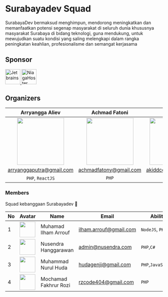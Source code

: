 # Surabayadev Squad
SurabayaDev bermaksud menghimpun, mendorong meningkatkan dan memanfaatkan potensi segenap masyarakat di seluruh dunia khususnya masyarakat Surabaya
di bidang teknologi, guna mendukung, untuk mewujudkan suatu kondisi yang saling melengkapi dalam rangka
peningkatan keahlian, profesionalisme dan semangat kerjasama

## Sponsor
<a href="http://jetbrains.com">
<img src="http://resources.jetbrains.com/storage/products/jetbrains/img/meta/jetbrains_250x250.png" alt="Jetbrains" width="48">
</a>
<a href="http://niagahoster.com">
<img src="https://ecc.ft.ugm.ac.id/public/employer_logo/283285/large_1471942772logo%20niagahoster.png" alt="NiagaHoster" width="48">
</a>

## Organizers
| Arryangga Aliev | Achmad Fatoni | Antoni |
|:---------------:|:-------------:|:------:|
|<img src="https://www.gravatar.com/avatar/f9a2288e1579de6d0c47f317faa2dc09?s=150" width="150" height="150">|<img src="https://www.gravatar.com/avatar/9e2bda18f4cc8aa224a834e2486c6a7b?s=150" width="150" height="150">|<img src="https://www.gravatar.com/avatar/e7650d1e39bab690bea7e3d970f91f42?s=150" width="150" height="150">|
| arryanggaputra@gmail.com | achmadfatony@gmail.com |akiddcode@gmail.com|
|  `PHP`, `ReactJS`        | `PHP`         |`PHP`        |

### Members
Squad kebanggaan Surabayadev 🙂

| No | Avatar | Name | Email | Ability |
|----|--------|------|-------|---------|
| 1  |<img src="https://www.gravatar.com/avatar/dc79d1bd32effa9db886ffcdd65ae93b?s=150" width="50" height="50">|Muhamad Ilham Arrouf|ilham.arrouf@gmail.com|`NodeJS`, `PHP`|
| 2  |<img src="https://www.gravatar.com/avatar/d85aeeba481ce52f43d5a95f874c88d9?s=150" width="50" height="50">|Nusendra Hanggarawan|admin@nusendra.com|`PHP`,`C#`|
| 3  |<img src="http://gravatar.com/avatar/87a49f33e31b13b347fde4594617efc7?s=150" width="50" height="50">|Muhammad Nurul Huda|hudagenji@gmail.com|`PHP`,`JavaScript`|
| 4  |<img src="http://gravatar.com/avatar/25c95a1cf1dac1cdda94e905155befba?s=150" width="50" height="50">|Mochamad Fakhrur Rozi|rzcode404@gmail.com|`PHP`|


